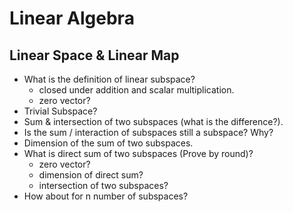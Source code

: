 # Linear Algebra
## Linear Space & Linear Map

- What is the definition of linear subspace?
    - closed under addition and scalar multiplication.
    - zero vector?
- Trivial Subspace?
- Sum & intersection of two subspaces (what is the difference?).
- Is the sum / interaction of subspaces still a subspace? Why?
- Dimension of the sum of two subspaces.
- What is direct sum of two subspaces (Prove by round)?
    - zero vector?
    - dimension of direct sum?
    - intersection of two subspaces?
- How about for n number of subspaces?
